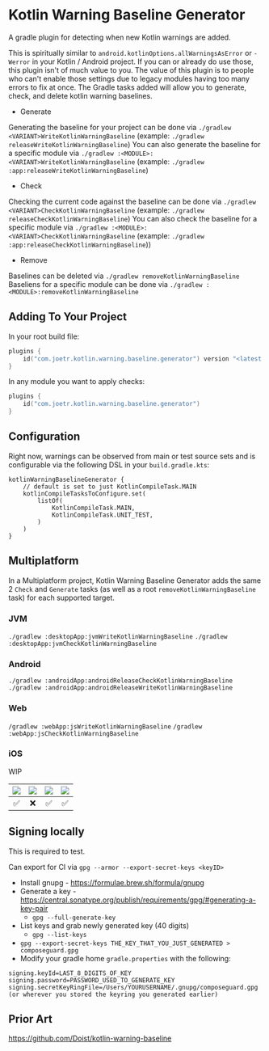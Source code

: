 # Kotlin Warning Baseline Generator

A gradle plugin for detecting when new Kotlin warnings are added.

This is spiritually similar to `android.kotlinOptions.allWarningsAsError` or `-Werror` in your Kotlin / Android project.
If you can or already do use those, this plugin isn't of much value to you.
The value of this plugin is to people who can't enable those settings due to legacy modules having too many errors to fix at once.
The Gradle tasks added will allow you to generate, check, and delete kotlin warning baselines. 

* Generate

Generating the baseline for your project can be done via `./gradlew <VARIANT>WriteKotlinWarningBaseline` (example: `./gradlew releaseWriteKotlinWarningBaseline`)
You can also generate the baseline for a specific module via `./gradlew :<MODULE>:<VARIANT>WriteKotlinWarningBaseline` (example: `./gradlew :app:releaseWriteKotlinWarningBaseline`)

* Check

Checking the current code against the baseline can be done via `./gradlew <VARIANT>CheckKotlinWarningBaseline` (example: `./gradlew releaseCheckKotlinWarningBaseline`)
You can also check the baseline for a specific module via `./gradlew :<MODULE>:<VARIANT>CheckKotlinWarningBaseline` (example: `./gradlew :app:releaseCheckKotlinWarningBaseline`))


* Remove

Baselines can be deleted via `./gradlew removeKotlinWarningBaseline`
Baseliens for a specific module can be done via `./gradlew :<MODULE>:removeKotlinWarningBaseline`

## Adding To Your Project

In your root build file:

```kotlin
plugins {
    id("com.joetr.kotlin.warning.baseline.generator") version "<latest version>" apply false
}
```

In any module you want to apply checks:

```kotlin
plugins {
    id("com.joetr.kotlin.warning.baseline.generator")
}
```

## Configuration

Right now, warnings can be observed from main or test source sets and is configurable via the following DSL in your `build.gradle.kts`:

```
kotlinWarningBaselineGenerator {
    // default is set to just KotlinCompileTask.MAIN
    kotlinCompileTasksToConfigure.set(
        listOf(
            KotlinCompileTask.MAIN,
            KotlinCompileTask.UNIT_TEST,
        )
    )
}
```

## Multiplatform

In a Multiplatform project, Kotlin Warning Baseline Generator adds the same 2 `Check` and `Generate` tasks (as well as a root `removeKotlinWarningBaseline` task) for each supported target.

### JVM

`./gradlew :desktopApp:jvmWriteKotlinWarningBaseline`
`./gradlew :desktopApp:jvmCheckKotlinWarningBaseline`

### Android

`./gradlew :androidApp:androidReleaseCheckKotlinWarningBaseline`
`./gradlew :androidApp:androidReleaseWriteKotlinWarningBaseline`

### Web

`/gradlew :webApp:jsWriteKotlinWarningBaseline`
`/gradlew :webApp:jsCheckKotlinWarningBaseline`

### iOS

WIP

![](https://img.shields.io/badge/Android-black.svg?style=for-the-badge&logo=android) | ![](https://img.shields.io/badge/iOS-black.svg?style=for-the-badge&logo=apple) | ![](https://img.shields.io/badge/Desktop-black.svg?style=for-the-badge&logo=apple) | ![](https://img.shields.io/badge/Web-black.svg?style=for-the-badge&logo=google-chrome)
:----: | :----: |:----------------------------------------------------------------------------------:| :----:
✅ | ❌ |                                         ✅                                          | ✅

## Signing locally

This is required to test.

Can export for CI via `gpg --armor --export-secret-keys <keyID>`

* Install gnupg - https://formulae.brew.sh/formula/gnupg
* Generate a key - https://central.sonatype.org/publish/requirements/gpg/#generating-a-key-pair
  * `gpg --full-generate-key` 
* List keys and grab newly generated key (40 digits)
  * `gpg --list-keys`
* `gpg --export-secret-keys THE_KEY_THAT_YOU_JUST_GENERATED > composeguard.gpg`
* Modify your gradle home `gradle.properties` with the following:
```
signing.keyId=LAST_8_DIGITS_OF_KEY
signing.password=PASSWORD_USED_TO_GENERATE_KEY
signing.secretKeyRingFile=/Users/YOURUSERNAME/.gnupg/composeguard.gpg (or wherever you stored the keyring you generated earlier)
```

## Prior Art

https://github.com/Doist/kotlin-warning-baseline